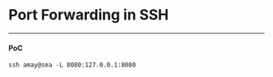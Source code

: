 # Port Forwarding in SSH

---


#### PoC

```
ssh amay@sea -L 8080:127.0.0.1:8080
```


```

```



```

```
